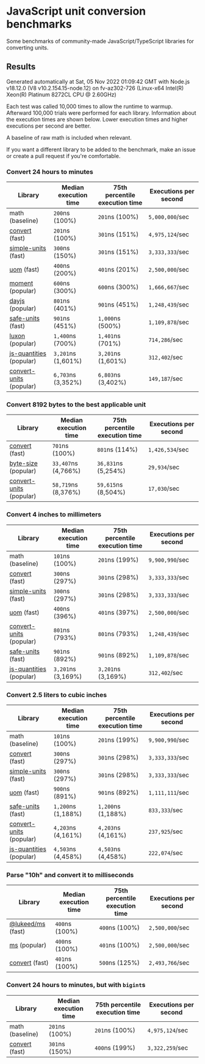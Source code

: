 # JavaScript unit conversion benchmarks

Some benchmarks of community-made JavaScript/TypeScript libraries for converting units.

## Results

<!-- beginblock(results) -->

Generated automatically at Sat, 05 Nov 2022 01:09:42 GMT with Node.js v18.12.0 (V8 v10.2.154.15-node.12) on fv-az302-726 (Linux-x64 Intel(R) Xeon(R) Platinum 8272CL CPU @ 2.60GHz)

Each test was called 10,000 times to allow the runtime to warmup.
Afterward 100,000 trials were performed for each library.
Information about the execution times are shown below.
Lower execution times and higher executions per second are better.

A baseline of raw math is included when relevant.

If you want a different library to be added to the benchmark, make an issue or create a pull request if you're comfortable.

### Convert 24 hours to minutes

| Library                                                            | Median execution time | 75th percentile execution time | Executions per second |
| ------------------------------------------------------------------ | --------------------- | ------------------------------ | --------------------- |
| math (baseline)                                                    | `200`ns (100%)        | `201`ns (100%)                 | `5,000,000`/sec       |
| [convert](https://npmjs.com/package/convert) (fast)                | `201`ns (100%)        | `301`ns (151%)                 | `4,975,124`/sec       |
| [simple-units](https://npmjs.com/package/simple-units) (fast)      | `300`ns (150%)        | `301`ns (151%)                 | `3,333,333`/sec       |
| [uom](https://npmjs.com/package/uom) (fast)                        | `400`ns (200%)        | `401`ns (201%)                 | `2,500,000`/sec       |
| [moment](https://npmjs.com/package/moment) (popular)               | `600`ns (300%)        | `600`ns (300%)                 | `1,666,667`/sec       |
| [dayjs](https://npmjs.com/package/dayjs) (popular)                 | `801`ns (401%)        | `901`ns (451%)                 | `1,248,439`/sec       |
| [safe-units](https://npmjs.com/package/safe-units) (fast)          | `901`ns (451%)        | `1,000`ns (500%)               | `1,109,878`/sec       |
| [luxon](https://npmjs.com/package/luxon) (popular)                 | `1,400`ns (700%)      | `1,401`ns (701%)               | `714,286`/sec         |
| [js-quantities](https://npmjs.com/package/js-quantities) (popular) | `3,201`ns (1,601%)    | `3,201`ns (1,601%)             | `312,402`/sec         |
| [convert-units](https://npmjs.com/package/convert-units) (popular) | `6,703`ns (3,352%)    | `6,803`ns (3,402%)             | `149,187`/sec         |

### Convert 8192 bytes to the best applicable unit

| Library                                                            | Median execution time | 75th percentile execution time | Executions per second |
| ------------------------------------------------------------------ | --------------------- | ------------------------------ | --------------------- |
| [convert](https://npmjs.com/package/convert) (fast)                | `701`ns (100%)        | `801`ns (114%)                 | `1,426,534`/sec       |
| [byte-size](https://npmjs.com/package/byte-size) (popular)         | `33,407`ns (4,766%)   | `36,831`ns (5,254%)            | `29,934`/sec          |
| [convert-units](https://npmjs.com/package/convert-units) (popular) | `58,719`ns (8,376%)   | `59,615`ns (8,504%)            | `17,030`/sec          |

### Convert 4 inches to millimeters

| Library                                                            | Median execution time | 75th percentile execution time | Executions per second |
| ------------------------------------------------------------------ | --------------------- | ------------------------------ | --------------------- |
| math (baseline)                                                    | `101`ns (100%)        | `201`ns (199%)                 | `9,900,990`/sec       |
| [convert](https://npmjs.com/package/convert) (fast)                | `300`ns (297%)        | `301`ns (298%)                 | `3,333,333`/sec       |
| [simple-units](https://npmjs.com/package/simple-units) (fast)      | `300`ns (297%)        | `301`ns (298%)                 | `3,333,333`/sec       |
| [uom](https://npmjs.com/package/uom) (fast)                        | `400`ns (396%)        | `401`ns (397%)                 | `2,500,000`/sec       |
| [convert-units](https://npmjs.com/package/convert-units) (popular) | `801`ns (793%)        | `801`ns (793%)                 | `1,248,439`/sec       |
| [safe-units](https://npmjs.com/package/safe-units) (fast)          | `901`ns (892%)        | `901`ns (892%)                 | `1,109,878`/sec       |
| [js-quantities](https://npmjs.com/package/js-quantities) (popular) | `3,201`ns (3,169%)    | `3,201`ns (3,169%)             | `312,402`/sec         |

### Convert 2.5 liters to cubic inches

| Library                                                            | Median execution time | 75th percentile execution time | Executions per second |
| ------------------------------------------------------------------ | --------------------- | ------------------------------ | --------------------- |
| math (baseline)                                                    | `101`ns (100%)        | `201`ns (199%)                 | `9,900,990`/sec       |
| [convert](https://npmjs.com/package/convert) (fast)                | `300`ns (297%)        | `301`ns (298%)                 | `3,333,333`/sec       |
| [simple-units](https://npmjs.com/package/simple-units) (fast)      | `300`ns (297%)        | `301`ns (298%)                 | `3,333,333`/sec       |
| [uom](https://npmjs.com/package/uom) (fast)                        | `900`ns (891%)        | `901`ns (892%)                 | `1,111,111`/sec       |
| [safe-units](https://npmjs.com/package/safe-units) (fast)          | `1,200`ns (1,188%)    | `1,200`ns (1,188%)             | `833,333`/sec         |
| [convert-units](https://npmjs.com/package/convert-units) (popular) | `4,203`ns (4,161%)    | `4,203`ns (4,161%)             | `237,925`/sec         |
| [js-quantities](https://npmjs.com/package/js-quantities) (popular) | `4,503`ns (4,458%)    | `4,503`ns (4,458%)             | `222,074`/sec         |

### Parse "10h" and convert it to milliseconds

| Library                                                   | Median execution time | 75th percentile execution time | Executions per second |
| --------------------------------------------------------- | --------------------- | ------------------------------ | --------------------- |
| [@lukeed/ms](https://npmjs.com/package/@lukeed/ms) (fast) | `400`ns (100%)        | `400`ns (100%)                 | `2,500,000`/sec       |
| [ms](https://npmjs.com/package/ms) (popular)              | `400`ns (100%)        | `401`ns (100%)                 | `2,500,000`/sec       |
| [convert](https://npmjs.com/package/convert) (fast)       | `401`ns (100%)        | `500`ns (125%)                 | `2,493,766`/sec       |

### Convert 24 hours to minutes, but with `bigint`s

| Library                                             | Median execution time | 75th percentile execution time | Executions per second |
| --------------------------------------------------- | --------------------- | ------------------------------ | --------------------- |
| math (baseline)                                     | `201`ns (100%)        | `201`ns (100%)                 | `4,975,124`/sec       |
| [convert](https://npmjs.com/package/convert) (fast) | `301`ns (150%)        | `400`ns (199%)                 | `3,322,259`/sec       |

<!-- endblock(results) -->
